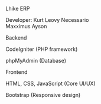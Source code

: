 Lhike ERP

Developer: 
Kurt Leovy Necessario  
Maxximus Ayson

Backend

CodeIgniter (PHP framework)

phpMyAdmin (Database)

Frontend

HTML, CSS, JavaScript (Core UI/UX)

Bootstrap (Responsive design)
